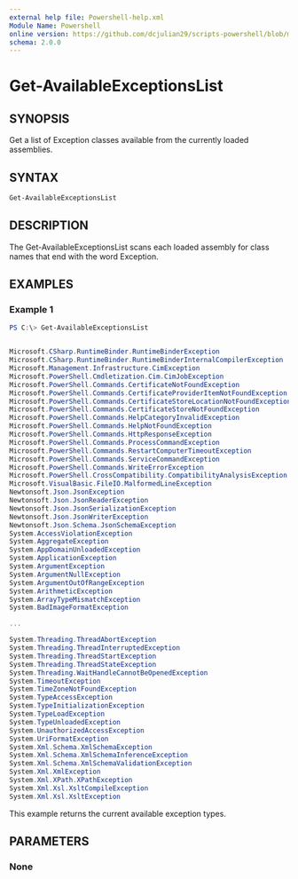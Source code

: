 ```yaml
---
external help file: Powershell-help.xml
Module Name: Powershell
online version: https://github.com/dcjulian29/scripts-powershell/blob/main/Modules/Powershell/docs/Get-AvailableExceptionsList.md
schema: 2.0.0
---
```


# Get-AvailableExceptionsList

## SYNOPSIS

Get a list of Exception classes available from the currently loaded assemblies.

## SYNTAX

```powershell
Get-AvailableExceptionsList
```

## DESCRIPTION

The Get-AvailableExceptionsList scans each loaded assembly for class names that end with the word Exception.

## EXAMPLES

### Example 1

```powershell
PS C:\> Get-AvailableExceptionsList


Microsoft.CSharp.RuntimeBinder.RuntimeBinderException
Microsoft.CSharp.RuntimeBinder.RuntimeBinderInternalCompilerException
Microsoft.Management.Infrastructure.CimException
Microsoft.PowerShell.Cmdletization.Cim.CimJobException
Microsoft.PowerShell.Commands.CertificateNotFoundException
Microsoft.PowerShell.Commands.CertificateProviderItemNotFoundException
Microsoft.PowerShell.Commands.CertificateStoreLocationNotFoundException
Microsoft.PowerShell.Commands.CertificateStoreNotFoundException
Microsoft.PowerShell.Commands.HelpCategoryInvalidException
Microsoft.PowerShell.Commands.HelpNotFoundException
Microsoft.PowerShell.Commands.HttpResponseException
Microsoft.PowerShell.Commands.ProcessCommandException
Microsoft.PowerShell.Commands.RestartComputerTimeoutException
Microsoft.PowerShell.Commands.ServiceCommandException
Microsoft.PowerShell.Commands.WriteErrorException
Microsoft.PowerShell.CrossCompatibility.CompatibilityAnalysisException
Microsoft.VisualBasic.FileIO.MalformedLineException
Newtonsoft.Json.JsonException
Newtonsoft.Json.JsonReaderException
Newtonsoft.Json.JsonSerializationException
Newtonsoft.Json.JsonWriterException
Newtonsoft.Json.Schema.JsonSchemaException
System.AccessViolationException
System.AggregateException
System.AppDomainUnloadedException
System.ApplicationException
System.ArgumentException
System.ArgumentNullException
System.ArgumentOutOfRangeException
System.ArithmeticException
System.ArrayTypeMismatchException
System.BadImageFormatException

...

System.Threading.ThreadAbortException
System.Threading.ThreadInterruptedException
System.Threading.ThreadStartException
System.Threading.ThreadStateException
System.Threading.WaitHandleCannotBeOpenedException
System.TimeoutException
System.TimeZoneNotFoundException
System.TypeAccessException
System.TypeInitializationException
System.TypeLoadException
System.TypeUnloadedException
System.UnauthorizedAccessException
System.UriFormatException
System.Xml.Schema.XmlSchemaException
System.Xml.Schema.XmlSchemaInferenceException
System.Xml.Schema.XmlSchemaValidationException
System.Xml.XmlException
System.Xml.XPath.XPathException
System.Xml.Xsl.XsltCompileException
System.Xml.Xsl.XsltException
```

This example returns the current available exception types.

## PARAMETERS

### None
